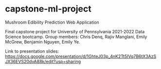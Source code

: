 # capstone-ml-project

Mushroom Edibility Prediction Web Application

Final capstone project for University of Pennsylvania 2021-2022 Data Science bootcamp.
Group members: Chris Denq, Rajiv Manglani, Emily McGrew, Benjamin Nguyen, Emily Ye.

Link to presentation slides: https://docs.google.com/presentation/d/1GhteJ03p_4nK2Tt5IVq7B6tX3AzSJX36EVS20dvA88k/edit?usp=sharing


